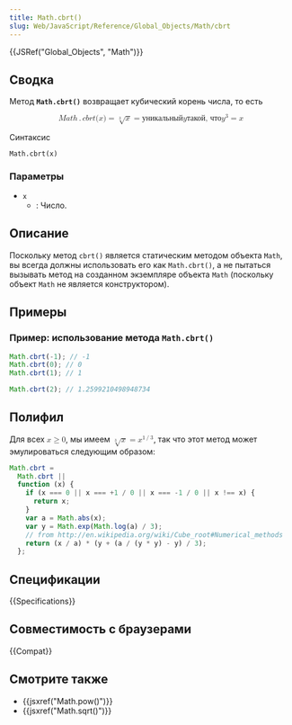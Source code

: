 ```yaml
---
title: Math.cbrt()
slug: Web/JavaScript/Reference/Global_Objects/Math/cbrt
---
```


{{JSRef("Global_Objects", "Math")}}

## Сводка

Метод **`Math.cbrt()`** возвращает кубический корень числа, то есть

<math display="block"><semantics><mrow><mstyle mathvariant="monospace"><mrow><mi>M</mi><mi>a</mi><mi>t</mi><mi>h</mi><mo>.</mo><mi>c</mi><mi>b</mi><mi>r</mi><mi>t</mi><mo stretchy="false">(</mo><mi>x</mi><mo stretchy="false">)</mo></mrow></mstyle><mo>=</mo><mroot><mi>x</mi><mn>3</mn></mroot><mo>=</mo><mtext>уникальный</mtext><mspace width="thickmathspace"></mspace><mi>y</mi><mspace width="thickmathspace"></mspace><mtext>такой, что</mtext><mspace width="thickmathspace"></mspace><msup><mi>y</mi><mn>3</mn></msup><mo>=</mo><mi>x</mi></mrow><annotation encoding="TeX">\mathtt{Math.cbrt(x)} = \sqrt[3]{x} = \text{уникальный} \; y \; \text{такой, что} \; y^3 = x</annotation></semantics></math>

Синтаксис

```
Math.cbrt(x)
```

### Параметры

- `x`
  - : Число.

## Описание

Поскольку метод `cbrt()` является статическим методом объекта `Math`, вы всегда должны использовать его как `Math.cbrt()`, а не пытаться вызывать метод на созданном экземпляре объекта `Math` (поскольку объект `Math` не является конструктором).

## Примеры

### Пример: использование метода `Math.cbrt()`

```js
Math.cbrt(-1); // -1
Math.cbrt(0); // 0
Math.cbrt(1); // 1

Math.cbrt(2); // 1.2599210498948734
```

## Полифил

Для всех <math><semantics><mrow><mi>x</mi><mo>≥</mo><mn>0</mn></mrow><annotation encoding="TeX">x \geq 0</annotation></semantics></math>, мы имеем <math><semantics><mrow><mroot><mi>x</mi><mn>3</mn></mroot><mo>=</mo><msup><mi>x</mi><mrow><mn>1</mn><mo>/</mo><mn>3</mn></mrow></msup></mrow><annotation encoding="TeX">\sqrt[3]{x} = x^{1/3}</annotation></semantics></math>, так что этот метод может эмулироваться следующим образом:

```js
Math.cbrt =
  Math.cbrt ||
  function (x) {
    if (x === 0 || x === +1 / 0 || x === -1 / 0 || x !== x) {
      return x;
    }
    var a = Math.abs(x);
    var y = Math.exp(Math.log(a) / 3);
    // from http://en.wikipedia.org/wiki/Cube_root#Numerical_methods
    return (x / a) * (y + (a / (y * y) - y) / 3);
  };
```

## Спецификации

{{Specifications}}

## Совместимость с браузерами

{{Compat}}

## Смотрите также

- {{jsxref("Math.pow()")}}
- {{jsxref("Math.sqrt()")}}
